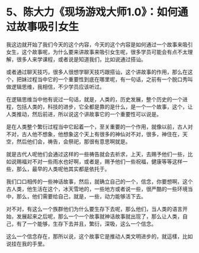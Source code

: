 # 5、陈大力《现场游戏大师1.0》：如何通过故事吸引女生

我这边就开始了我们今天的这个内容，今天的这个内容是如何通过一个故事来吸引女生，这个故事呢，为什么要来讲故事来吸引女生呢，很多学员可能会有点不太理解，很多人来学课程，或者说是知道我们，比如说通过搭讪。

或者通过聊天技巧，很多人很想学聊天技巧跟搭讪，这个讲故事的作用，那么在这个，把妹过程当中它的一个重要性到底在哪里呢，有一句话，之前有一个脱口秀叫做逻辑思维，我相信，不少学员应该听过。

在逻辑思维当中他有说过一句话，就是，人类的，历史发展，整个历史的一个进程，包括人类的，科技的进步，它全都是靠的是什么，是一个一个故事，这个，让人类推动，然后前进，所以说这个讲故事它的一个重要性可以说是。

是在人类整个繁衍过程当中它起着一个，至关重要的一个作用，就像以前，古人对不对，古人他不想象，他想象这个天上有很多的神仙对不对，很多，神住在，天空，然后他们会，祷告，会祭祀，那很有意思啊就是。

就是古代人呢他们会通过这样的一些祷告就会去祈求，上天，去赐予他们一些，比如说赐福对不对一些雨水也好啊，或者是，赐予他们一些祝福，健康等等这样一些，那么，最早的人类呢他其实都是依托于。

我们口口相传的一些神话故事，然后，就确立自己的一个，信念，你要想啊，这个古人类，他生活在这个，冰天雪地的，一些地方或者说一些，很严酷的一些环境当中，那么，他们需要给自己，就是，一些，动力能够活下去。

对不对，有这么一个族群他们为什么要生存下去呢，那么他们，当人类的语言开始，发展起来之后呢，那么一个一个故事就神话故事就出现了，那么让人类，自己，有了一个能够，生存下去并且，繁衍，深吸，这么一个信念。

这么一个信念存在，那所以说，这个故事它是推动人类文明进步的，就這樣，比如说挂在我的手里。